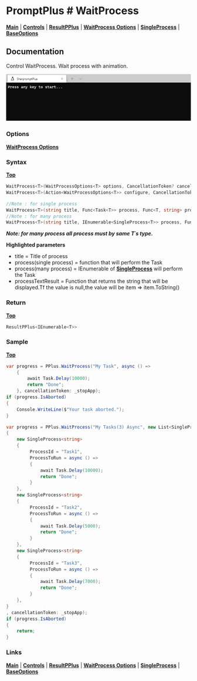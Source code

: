 # PromptPlus # WaitProcess
[**Main**](index.md#help) | 
[**Controls**](index.md#apis) |
[**ResultPPlus**](resultpplus) |
[**WaitProcess Options**](waitprocessoptions) |
[**SingleProcess**](singleprocess) |
[**BaseOptions**](baseoptions)

## Documentation
Control WaitProcess. Wait process with animation.

![](./images/WaitProcess.gif)

### Options

[**WaitProcess Options**](waitprocess)

### Syntax
[**Top**](#promptplus--waitprocess)

```csharp
WaitProcess<T>(WaitProcessOptions<T> options, CancellationToken? cancellationToken = null)
WaitProcess<T>(Action<WaitProcessOptions<T>> configure, CancellationToken? cancellationToken = null)
```

```csharp
//Note : for single process
WaitProcess<T>(string title, Func<Task<T>> process, Func<T, string> processTextResult = null, CancellationToken? cancellationToken = null)
//Note : for many process
WaitProcess<T>(string title, IEnumerable<SingleProcess<T>> process, Func<T, string> processTextResult = null, CancellationToken? cancellationToken = null)
```

**_Note: for many process all process must by same T´s type._** 


**Highlighted parameters**
- title = Title of process
- process(single process) = function that will perform the Task 
- process(many process) = IEnumerable of [**SingleProcess**](singleprocess) will perform the Task 
- processTextResult = Function that returns the string that will be displayed.Tf the value is null,the value will be item => item.ToString()

### Return
[**Top**](#promptplus--waitprocess)

```csharp
ResultPPlus<IEnumerable<T>>
```

### Sample
[**Top**](#promptplus--waitprocess)

```csharp
var progress = PPlus.WaitProcess("My Task", async () =>
    {
        await Task.Delay(10000);
        return "Done";
    }, cancellationToken: _stopApp);
if (progress.IsAborted)
{
    Console.WriteLine($"Your task aborted.");
}
```

```csharp
var progress = PPlus.WaitProcess("My Tasks(3) Async", new List<SingleProcess<string>>
{
    new SingleProcess<string>
    {
         ProcessId = "Task1",
         ProcessToRun = async () =>
         {
             await Task.Delay(10000);
             return "Done";
         }
    },
    new SingleProcess<string>
    {
         ProcessId = "Task2",
         ProcessToRun = async () =>
         {
             await Task.Delay(5000);
             return "Done";
         }
    },
    new SingleProcess<string>
    {
         ProcessId = "Task3",
         ProcessToRun = async () =>
         {
             await Task.Delay(7000);
             return "Done";
         }
    },
}
, cancellationToken: _stopApp);
if (progress.IsAborted)
{
    return;
}
```
### Links
[**Main**](index.md#help) | 
[**Controls**](index.md#apis) |
[**ResultPPlus**](resultpplus) |
[**WaitProcess Options**](waitprocessoptions) |
[**SingleProcess**](singleprocess) |
[**BaseOptions**](baseoptions)
